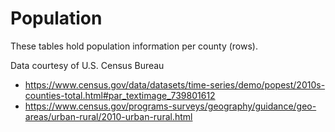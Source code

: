 # Population

These tables hold population information per county (rows).

Data courtesy of U.S. Census Bureau

- https://www.census.gov/data/datasets/time-series/demo/popest/2010s-counties-total.html#par_textimage_739801612
- https://www.census.gov/programs-surveys/geography/guidance/geo-areas/urban-rural/2010-urban-rural.html
